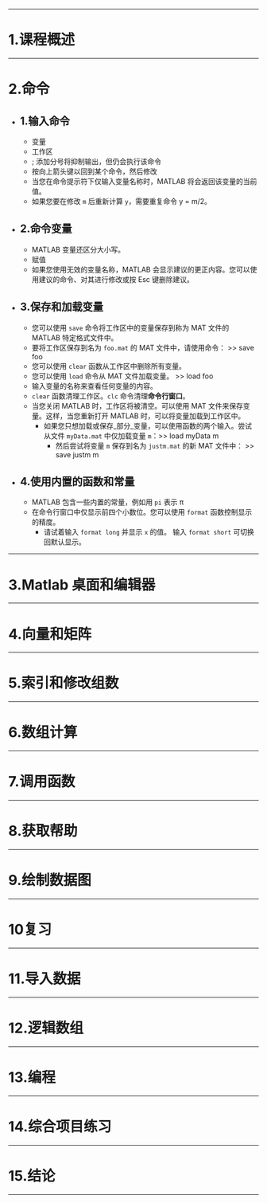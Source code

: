 
----
# 1.课程概述

----
# 2.命令
- ## 1.输入命令
	- 变量
	- 工作区
	- ; 添加分号将抑制输出，但仍会执行该命令
	- 按向上箭头键以回到某个命令，然后修改
	- 当您在命令提示符下仅输入变量名称时，MATLAB 将会返回该变量的当前值。
	- 如果您要在修改 `m` 后重新计算 `y`，需要重复命令 y = m/2。
- ## 2.命令变量
	- MATLAB 变量还区分大小写。
	- 赋值
	- 如果您使用无效的变量名称，MATLAB 会显示建议的更正内容。您可以使用建议的命令、对其进行修改或按 Esc 键删除建议。
- ## 3.保存和加载变量
	- 您可以使用 `save` 命令将工作区中的变量保存到称为 MAT 文件的 MATLAB 特定格式文件中。  
	- 要将工作区保存到名为 `foo.mat` 的 MAT 文件中，请使用命令： >>  save foo
	- 您可以使用 `clear` 函数从工作区中删除所有变量。
	- 您可以使用 `load` 命令从 MAT 文件加载变量。  >> load foo
	- 输入变量的名称来查看任何变量的内容。
	- `clear` 函数清理工作区。`clc` 命令清理**命令行窗口**。
	- 当您关闭 MATLAB 时，工作区将被清空。可以使用 MAT 文件来保存变量。这样，当您重新打开 MATLAB 时，可以将变量加载到工作区中。  
		- 如果您只想加载或保存_部分_变量，可以使用函数的两个输入。尝试从文件 `myData.mat` 中仅加载变量 `m`：>> load myData m
			- 然后尝试将变量 `m` 保存到名为 `justm.mat` 的新 MAT 文件中： >> save justm m
- ## 4.使用内置的函数和常量
	- MATLAB 包含一些内置的常量，例如用 `pi` 表示 π
	- 在命令行窗口中仅显示前四个小数位。您可以使用 `format` 函数控制显示的精度。
		- 请试着输入 `format long` 并显示 `x` 的值。  输入 `format short` 可切换回默认显示。



-----
# 3.Matlab 桌面和编辑器



----
# 4.向量和矩阵



---
# 5.索引和修改组数


----
# 6.数组计算


---
# 7.调用函数



---
# 8.获取帮助



---
# 9.绘制数据图

---
# 10复习

---
# 11.导入数据


---
# 12.逻辑数组

----
# 13.编程

----
# 14.综合项目练习

----
# 15.结论

-----